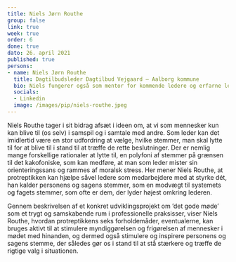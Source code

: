 ```yaml
---
title: Niels Jørn Routhe
group: false
link: true
week: true
order: 6
done: true
dato: 26. april 2021
published: true
persons:
- name: Niels Jørn Routhe
  title: Dagtilbudsleder Dagtilbud Vejgaard – Aalborg kommune
  bio: Niels fungerer også som mentor for kommende ledere og erfarne ledere i Aalborg kommune samt lederaspiranter i Aalborg, Brønderslev og Rebild kommune. Niels har praktiseret ledelse i mere end 30 år. Uddannet Master i Business Coaching fra Copenhagen Coaching Center i 2014. Diplomuddannelse i Ledelse 2011, og Diplomuddannelse i Pædagogisk arbejde fra 1999. Oprindeligt uddannet Pædagog i 1980.
  socials:
  - Linkedin
  image: /images/pip/niels-routhe.jpeg
---
```


Niels Routhe tager i sit bidrag afsæt i ideen om, at vi som mennesker kun kan blive til (os selv) i samspil og i samtale med andre. Som leder kan det imidlertid være en stor udfordring at vælge, hvilke stemmer, man skal lytte til for at blive til i stand til at træffe de rette beslutninger. Der er nemlig mange forskellige rationaler at lytte til, en polyfoni af stemmer på grænsen til det kakofoniske, som kan medføre, at man som leder mister sin orienteringssans og rammes af moralsk stress. Her mener Niels Routhe, at protreptikken kan hjælpe såvel ledere som medarbejdere med at styrke dét, han kalder personens og sagens stemmer, som en modvægt til systemets og fagets stemmer, som ofte er dem, der lyder højest omkring lederen.

Gennem beskrivelsen af et konkret udviklingsprojekt om ’det gode møde’ som et trygt og samskabende rum i professionelle praksisser, viser Niels Routhe, hvordan protreptikkens seks forholdemåder, eventualerne, kan bruges aktivt til at stimulere myndiggørelsen og frigørelsen af mennesker i mødet med hinanden, og dermed også stimulere og inspirere personens og sagens stemme, der således gør os i stand til at stå stærkere og træffe de rigtige valg i situationen.
